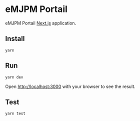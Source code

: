 # eMJPM Portail

eMJPM Portail [Next.js](https://nextjs.org/) application.

## Install

```
yarn
```

## Run

```
yarn dev
```

Open [http://localhost:3000](http://localhost:3000) with your browser to see the result.

## Test

```
yarn test
```
